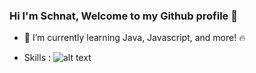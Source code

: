 ### Hi I'm Schnat, Welcome to my Github profile 👋
* 🌱 I’m currently learning Java, Javascript, and more! 🔥

* Skills :
  ![alt text]([https://github.com/adam-p/markdown-here/raw/master/src/common/images/icon48.png](https://cdn.icon-icons.com/icons2/2415/PNG/512/java_original_wordmark_logo_icon_146459.png) "Logo Title Text 1")



<!--
**pschnatt/pschnatt** is a ✨ _special_ ✨ repository because its `README.md` (this file) appears on your GitHub profile.

Here are some ideas to get you started:

- 🔭 I’m currently working on ...
- 🌱 I’m currently learning ...
- 👯 I’m looking to collaborate on ...
- 🤔 I’m looking for help with ...
- 💬 Ask me about ...
- 📫 How to reach me: ...
- 😄 Pronouns: ...
- ⚡ Fun fact: ...
-->
